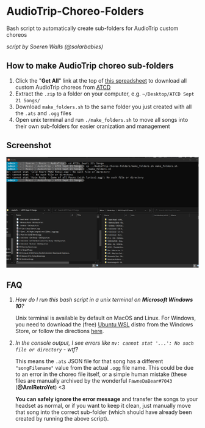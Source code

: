 # AudioTrip-Choreo-Folders
Bash script to automatically create sub-folders for AudioTrip custom choreos

*script by Soeren Walls (@solarbabies)*

## How to make AudioTrip choreo sub-folders

1. Click the "**Get All**" link at the top of [this spreadsheet](https://docs.google.com/spreadsheets/d/e/2PACX-1vSkLrlwY9o4Rx0mfkhanArNRbuRvX5acyV_DuhFTo86p-dl-dgrZfqKSn6ob-S2HIC0AhiD-pi4ItbR/pubhtml?gid=0&single=true) to download all custom AudioTrip choreos from [ATCD](https://discord.gg/3vZP5YK)
2. Extract the `.zip` to a folder on your computer, e.g. `~/Desktop/ATCD Sept 21 Songs/`
3. Download `make_folders.sh` to the same folder you just created with all the `.ats` and `.ogg` files
4. Open unix terminal and run `./make_folders.sh` to move all songs into their own sub-folders for easier oranization and management

## Screenshot

![screenshot](example-screenshot.png)

## FAQ

1. *How do I run this bash script in a unix terminal on **Microsoft Windows 10**?*

    Unix terminal is available by default on MacOS and Linux. For Windows, you need to download the (free) [Ubuntu WSL](https://ubuntu.com/wsl) distro from the Windows Store, or follow the directions [here](https://docs.microsoft.com/en-us/windows/wsl/install).

2. *In the console output, I see errors like `mv: cannot stat '...': No such file or directory` - wtf?*

    This means the `.ats` JSON file for that song has a different `"songFilename"` value from the actual `.ogg` file name. This could be due to an error in the choreo file itself, or a simple human mistake (these files are manually archived by the wonderful `FawneDaBear#7043` (**@AmlRetroYet**) <3

    **You can safely ignore the error message** and transfer the songs to your headset as normal, or if you want to keep it clean, just manually move that song into the correct sub-folder (which should have already been created by running the above script).